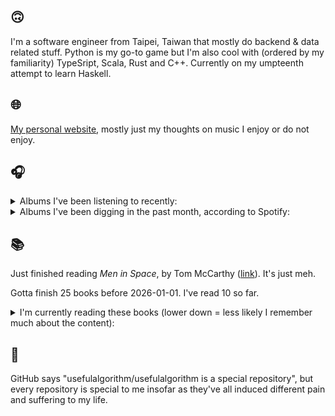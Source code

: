 ## 🙃

I'm a software engineer from Taipei, Taiwan that mostly do backend & data related stuff. Python is my go-to game but I'm also cool with (ordered by my familiarity) TypeSript, Scala, Rust and C++. Currently on my umpteenth attempt to learn Haskell.

## 🌐

[My personal website](https://usefulalgorithm.github.io/), mostly just my thoughts on music I enjoy or do not enjoy.

## 🎧

<details>
<summary>Albums I've been listening to recently:</summary>

- _Blue Veil_, by Lucy Railton
- _The Crying Nudes_, by The Crying Nudes
- _Like A Ribbon_, by John Glacier
- _Genuine Dexterity_, by Kenny Segal, K-The-I???
- _Lateralus_, by TOOL
- _Ginkgo_, by Panchiko
- _Heavy Glory_, by Elias Rønnenfelt
- _Deceive the Spasms_, by Black Pepper

</details>

<details>
<summary>Albums I've been digging in the past month, according to Spotify:</summary>

- _From Where You Came_, by Kara-Lis Coverdale
- _Dos Moons_, by Dos Monos
- _Only Dust Remains_, by Backxwash
- _Rest Symbol_, by rest symbol
- _Totality_, by Natural Information Society, Bitchin Bajas
- _卵_, by betcover!!
- _Somoku - From THE FIRST TAKE_, by Hakushi Hasegawa
- _馬_, by betcover!!
- _Every Bridge Burning_, by Nails
- _Void Patrol_, by Void Patrol
- _Somoku Hodo_, by Hakushi Hasegawa
- _Every Sound Has A Color In The Valley Of Night_, by Night Verses
- _Music From The Merch Desk (2016 - 2023)_, by Aphex Twin
- _Cult Subterranea_, by Celestaphone, Dealers of God
- _IOX_, by LA Timpa
- _Pearl_, by Dos Monos
- _Blue Veil_, by Lucy Railton

</details>

## 📚

Just finished reading _Men in Space_, by Tom McCarthy ([link](https://hardcover.app/books/men-in-space)). It's just meh.

Gotta finish 25 books before 2026-01-01. I've read 10 so far.

<details>
<summary>I'm currently reading these books (lower down = less likely I remember much about the content):</summary>

- _The Absence of Myth: Writings on Surrealism_, by Georges Bataille, Michael   Richardson ([link](https://hardcover.app/books/the-absence-of-myth-writings-on-surrealism))
- _Genesis and Trace: Derrida Reading Husserl and Heidegger_, by Paola Marrati, Simon Sparks ([link](https://hardcover.app/books/genesis-and-trace))
- _Philosophical Chemistry: Genealogy of a Scientific Field_, by Manuel DeLanda ([link](https://hardcover.app/books/philosophical-chemistry))
- _Political Categories: Thinking Beyond Concepts_, by Michael Marder ([link](https://hardcover.app/books/political-categories))
- _Regeneration_, by Pat Barker ([link](https://hardcover.app/books/regeneration-1991))
- _K-punk_, by Mark Fisher ([link](https://hardcover.app/books/k-punk-2018))
- _A Biography of Ordinary Man: On Authorities and Minorities_, by François Laruelle, Jessie Hock, and friends ([link](https://hardcover.app/books/a-biography-of-ordinary-man))
- _A Short History of Decay_, by Emil M. Cioran, Richard Howard ([link](https://hardcover.app/books/a-short-history-of-decay))
- _Anti-Oedipus_, by Gilles Deleuze, Félix Guattari ([link](https://hardcover.app/books/anti-oedipus))
- _A Thousand Plateaus_, by Gilles Deleuze, Félix Guattari ([link](https://hardcover.app/books/a-thousand-plateaus))

</details>

## 💬

GitHub says "usefulalgorithm/usefulalgorithm is a special repository", but every repository is special to me insofar as they've all induced different pain and suffering to my life.